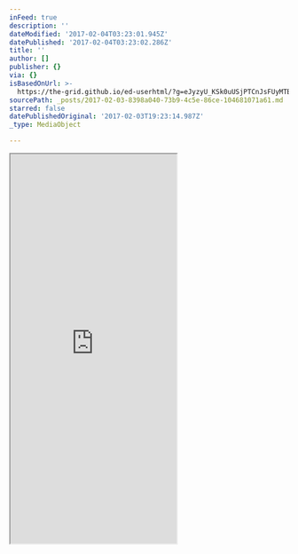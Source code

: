 ```yaml
---
inFeed: true
description: ''
dateModified: '2017-02-04T03:23:01.945Z'
datePublished: '2017-02-04T03:23:02.286Z'
title: ''
author: []
publisher: {}
via: {}
isBasedOnUrl: >-
  https://the-grid.github.io/ed-userhtml/?g=eJyzyU_KSk0uUSjPTCnJsFUyMTBQUshIzUzPKLFVMgWyUxJLEm2VkvLzs3MTi7L1isvTlOxs9CGa7ABjiBP1
sourcePath: _posts/2017-02-03-8398a040-73b9-4c5e-86ce-104681071a61.md
starred: false
datePublishedOriginal: '2017-02-03T19:23:14.987Z'
_type: MediaObject

---
```

<iframe src="https://the-grid.github.io/ed-userhtml/?g=eJwlzUEOwiAQQNGrkEncdnBlNKU7DzLC2MFAIDAN9fY2dfXf7s_l9WGvZsSg4uBq7QWMcFxFHdysrTuYQEoORLX2B2KjsUadfMk4SnqzD_Z-KjP1rTFm6soNtSb6Hn3ulGviSTQnWGb8D5cfvFUqQQ" height="702" style=""></iframe>